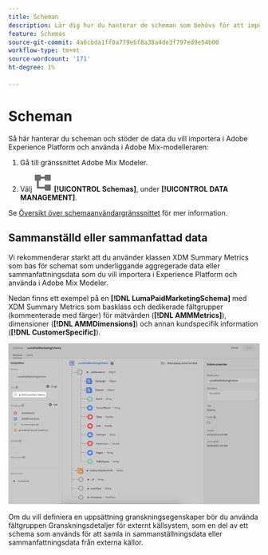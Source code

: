 ```yaml
---
title: Scheman
description: Lär dig hur du hanterar de scheman som behövs för att importera data till Adobe Mix-modelleraren.
feature: Schemas
source-git-commit: 4a6cbda1ff0a779ebf8a38a4de3f797ed9e54b00
workflow-type: tm+mt
source-wordcount: '171'
ht-degree: 1%

---
```



# Scheman

Så här hanterar du scheman och stöder de data du vill importera i Adobe Experience Platform och använda i Adobe Mix-modelleraren:

1. Gå till gränssnittet Adobe Mix Modeler.

1. Välj ![Scheman](../assets/icons/Schemas.svg) **[!UICONTROL Schemas]**, under **[!UICONTROL DATA MANAGEMENT]**.

Se [Översikt över schemaanvändargränssnittet](https://experienceleague.adobe.com/docs/experience-platform/xdm/ui/overview.html?lang=en) för mer information.

## Sammanställd eller sammanfattad data

Vi rekommenderar starkt att du använder klassen XDM Summary Metrics som bas för schemat som underliggande aggregerade data eller sammanfattningsdata som du vill importera i Experience Platform och använda i Adobe Mix Modeler.

Nedan finns ett exempel på en **[!DNL LumaPaidMarketingSchema]** med XDM Summary Metrics som basklass och dedikerade fältgrupper (kommenterade med färger) för mätvärden (**[!DNL AMMMetrics]**), dimensioner (**[!DNL AMMDimensions]**) och annan kundspecifik information (**[!DNL CustomerSpecific]**).

![Sammanfattningsschema](../assets/summary-schema.png)

Om du vill definiera en uppsättning granskningsegenskaper bör du använda fältgruppen Granskningsdetaljer för externt källsystem, som en del av ett schema som används för att samla in sammanställningsdata eller sammanfattningsdata från externa källor.
